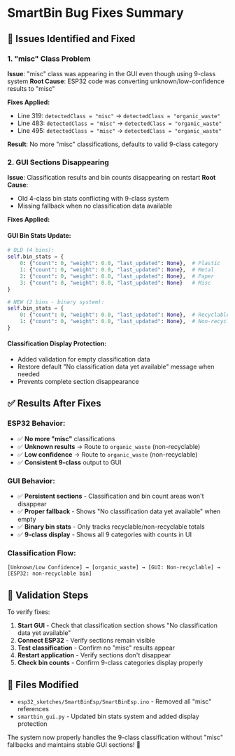 # SmartBin Bug Fixes Summary

## 🐛 Issues Identified and Fixed

### 1. **"misc" Class Problem**
**Issue**: "misc" class was appearing in the GUI even though using 9-class system
**Root Cause**: ESP32 code was converting unknown/low-confidence results to "misc"

**Fixes Applied:**
- Line 319: `detectedClass = "misc"` → `detectedClass = "organic_waste"`
- Line 483: `detectedClass = "misc"` → `detectedClass = "organic_waste"`  
- Line 495: `detectedClass = "misc"` → `detectedClass = "organic_waste"`

**Result**: No more "misc" classifications, defaults to valid 9-class category

### 2. **GUI Sections Disappearing**
**Issue**: Classification results and bin counts disappearing on restart
**Root Cause**: 
- Old 4-class bin stats conflicting with 9-class system
- Missing fallback when no classification data available

**Fixes Applied:**

#### GUI Bin Stats Update:
```python
# OLD (4 bins):
self.bin_stats = {
    0: {"count": 0, "weight": 0.0, "last_updated": None},  # Plastic
    1: {"count": 0, "weight": 0.0, "last_updated": None},  # Metal  
    2: {"count": 0, "weight": 0.0, "last_updated": None},  # Paper
    3: {"count": 0, "weight": 0.0, "last_updated": None}   # Misc
}

# NEW (2 bins - binary system):
self.bin_stats = {
    0: {"count": 0, "weight": 0.0, "last_updated": None},  # Recyclable bin
    1: {"count": 0, "weight": 0.0, "last_updated": None},  # Non-recyclable bin
}
```

#### Classification Display Protection:
- Added validation for empty classification data
- Restore default "No classification data yet available" message when needed
- Prevents complete section disappearance

## ✅ **Results After Fixes**

### ESP32 Behavior:
- ✅ **No more "misc"** classifications
- ✅ **Unknown results** → Route to `organic_waste` (non-recyclable)
- ✅ **Low confidence** → Route to `organic_waste` (non-recyclable)
- ✅ **Consistent 9-class** output to GUI

### GUI Behavior:
- ✅ **Persistent sections** - Classification and bin count areas won't disappear
- ✅ **Proper fallback** - Shows "No classification data yet available" when empty
- ✅ **Binary bin stats** - Only tracks recyclable/non-recyclable totals
- ✅ **9-class display** - Shows all 9 categories with counts in UI

### Classification Flow:
```
[Unknown/Low Confidence] → [organic_waste] → [GUI: Non-recyclable] → [ESP32: non-recyclable bin]
```

## 🎯 **Validation Steps**

To verify fixes:
1. **Start GUI** - Check that classification section shows "No classification data yet available"
2. **Connect ESP32** - Verify sections remain visible
3. **Test classification** - Confirm no "misc" results appear
4. **Restart application** - Verify sections don't disappear
5. **Check bin counts** - Confirm 9-class categories display properly

## 📁 **Files Modified**

- `esp32_sketches/SmartBinEsp/SmartBinEsp.ino` - Removed all "misc" references
- `smartbin_gui.py` - Updated bin stats system and added display protection

The system now properly handles the 9-class classification without "misc" fallbacks and maintains stable GUI sections! 🚀

